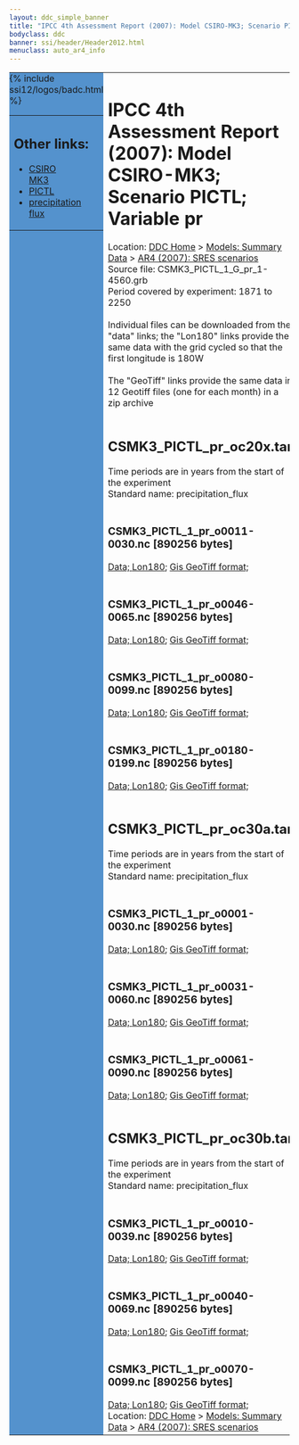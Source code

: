 ```yaml
---
layout: ddc_simple_banner
title: "IPCC 4th Assessment Report (2007): Model CSIRO-MK3; Scenario PICTL; Variable pr"
bodyclass: ddc
banner: ssi/header/Header2012.html
menuclass: auto_ar4_info
---
```



<table width="100%" border="0" cellspacing="0" cellpadding="0" style="border-collapse: collapse;">
<tr style="margin:0;padding:0;border:0;">
<td style="margin:0;padding:0;border:0;height:1pt;width:150pt;background:#5492CD;" valign="top" >

<div id="lh-col2" class="auto_ar4_info">
<table class="menumain" bgcolor="#5492CD" cellspacing="0" width="100%" border="0">
<tr><td>
<h2> Other links:</h2>
<ul>
<li><a href="/auto/ar4/model-CSIRO-MK3.html">CSIRO<br/>MK3</a></li>
<li><a href="/auto/ar4/scenario-PICTL.html">PICTL</a></li>
<li><a href="/auto/ar4/var-precipitation_flux.html">precipitation flux</a></li>
</ul>
</td></tr>
{% include ssi12/logos/badc.html %}
</table>
</div>
</td>
<td><h1>IPCC 4th Assessment Report (2007): Model CSIRO-MK3; Scenario PICTL; Variable pr</h1>

<!-- Breadcrumb1 -->
<div id="breadcrumb1" align="left">
Location: <a href="/index.html">DDC Home</a> > <a href="/sim/gcm_clim/">Models: Summary Data</a>
> <a href="/sim/gcm_clim/SRES_AR4/index.html">AR4 (2007): SRES scenarios</a>
</div>
<!-- End of Breadcrumb1 -->Source file: CSMK3_PICTL_1_G_pr_1-4560.grb
<br/>
Period covered by experiment: 1871 to 2250<br/>
<br/>Individual files can be downloaded from the "data" links; the "Lon180" links provide the same data
         with the grid cycled so that the first longitude is 180W<br/>
<br/>The "GeoTiff" links provide the same data in 12 Geotiff files (one for each month)
          in a zip archive<br/>
<br/><h2>CSMK3_PICTL_pr_oc20x.tar</h2>
Time periods are in years from the start of the experiment<br/>
Standard name: precipitation_flux<br>
<br/><h3>CSMK3_PICTL_1_pr_o0011-0030.nc [890256 bytes]</h3>
<a href="/cgi-bin/downl/ar4_nc/pr/CSMK3_PICTL_1_pr_o0011-0030.nc">Data; </a><a href="/cgi-bin/downl/ar4_nc/pr/CSMK3_PICTL_1_pr_o0011-0030.cyto180.nc"> Lon180</a>; <a href="/cgi-bin/downl/ar4_tif/pr/CSMK3_PICTL_1_pr_o0011-0030.zip">Gis GeoTiff format; </a><br/>
<br/><h3>CSMK3_PICTL_1_pr_o0046-0065.nc [890256 bytes]</h3>
<a href="/cgi-bin/downl/ar4_nc/pr/CSMK3_PICTL_1_pr_o0046-0065.nc">Data; </a><a href="/cgi-bin/downl/ar4_nc/pr/CSMK3_PICTL_1_pr_o0046-0065.cyto180.nc"> Lon180</a>; <a href="/cgi-bin/downl/ar4_tif/pr/CSMK3_PICTL_1_pr_o0046-0065.zip">Gis GeoTiff format; </a><br/>
<br/><h3>CSMK3_PICTL_1_pr_o0080-0099.nc [890256 bytes]</h3>
<a href="/cgi-bin/downl/ar4_nc/pr/CSMK3_PICTL_1_pr_o0080-0099.nc">Data; </a><a href="/cgi-bin/downl/ar4_nc/pr/CSMK3_PICTL_1_pr_o0080-0099.cyto180.nc"> Lon180</a>; <a href="/cgi-bin/downl/ar4_tif/pr/CSMK3_PICTL_1_pr_o0080-0099.zip">Gis GeoTiff format; </a><br/>
<br/><h3>CSMK3_PICTL_1_pr_o0180-0199.nc [890256 bytes]</h3>
<a href="/cgi-bin/downl/ar4_nc/pr/CSMK3_PICTL_1_pr_o0180-0199.nc">Data; </a><a href="/cgi-bin/downl/ar4_nc/pr/CSMK3_PICTL_1_pr_o0180-0199.cyto180.nc"> Lon180</a>; <a href="/cgi-bin/downl/ar4_tif/pr/CSMK3_PICTL_1_pr_o0180-0199.zip">Gis GeoTiff format; </a><br/>
<br/><h2>CSMK3_PICTL_pr_oc30a.tar</h2>
Time periods are in years from the start of the experiment<br/>
Standard name: precipitation_flux<br>
<br/><h3>CSMK3_PICTL_1_pr_o0001-0030.nc [890256 bytes]</h3>
<a href="/cgi-bin/downl/ar4_nc/pr/CSMK3_PICTL_1_pr_o0001-0030.nc">Data; </a><a href="/cgi-bin/downl/ar4_nc/pr/CSMK3_PICTL_1_pr_o0001-0030.cyto180.nc"> Lon180</a>; <a href="/cgi-bin/downl/ar4_tif/pr/CSMK3_PICTL_1_pr_o0001-0030.zip">Gis GeoTiff format; </a><br/>
<br/><h3>CSMK3_PICTL_1_pr_o0031-0060.nc [890256 bytes]</h3>
<a href="/cgi-bin/downl/ar4_nc/pr/CSMK3_PICTL_1_pr_o0031-0060.nc">Data; </a><a href="/cgi-bin/downl/ar4_nc/pr/CSMK3_PICTL_1_pr_o0031-0060.cyto180.nc"> Lon180</a>; <a href="/cgi-bin/downl/ar4_tif/pr/CSMK3_PICTL_1_pr_o0031-0060.zip">Gis GeoTiff format; </a><br/>
<br/><h3>CSMK3_PICTL_1_pr_o0061-0090.nc [890256 bytes]</h3>
<a href="/cgi-bin/downl/ar4_nc/pr/CSMK3_PICTL_1_pr_o0061-0090.nc">Data; </a><a href="/cgi-bin/downl/ar4_nc/pr/CSMK3_PICTL_1_pr_o0061-0090.cyto180.nc"> Lon180</a>; <a href="/cgi-bin/downl/ar4_tif/pr/CSMK3_PICTL_1_pr_o0061-0090.zip">Gis GeoTiff format; </a><br/>
<br/><h2>CSMK3_PICTL_pr_oc30b.tar</h2>
Time periods are in years from the start of the experiment<br/>
Standard name: precipitation_flux<br>
<br/><h3>CSMK3_PICTL_1_pr_o0010-0039.nc [890256 bytes]</h3>
<a href="/cgi-bin/downl/ar4_nc/pr/CSMK3_PICTL_1_pr_o0010-0039.nc">Data; </a><a href="/cgi-bin/downl/ar4_nc/pr/CSMK3_PICTL_1_pr_o0010-0039.cyto180.nc"> Lon180</a>; <a href="/cgi-bin/downl/ar4_tif/pr/CSMK3_PICTL_1_pr_o0010-0039.zip">Gis GeoTiff format; </a><br/>
<br/><h3>CSMK3_PICTL_1_pr_o0040-0069.nc [890256 bytes]</h3>
<a href="/cgi-bin/downl/ar4_nc/pr/CSMK3_PICTL_1_pr_o0040-0069.nc">Data; </a><a href="/cgi-bin/downl/ar4_nc/pr/CSMK3_PICTL_1_pr_o0040-0069.cyto180.nc"> Lon180</a>; <a href="/cgi-bin/downl/ar4_tif/pr/CSMK3_PICTL_1_pr_o0040-0069.zip">Gis GeoTiff format; </a><br/>
<br/><h3>CSMK3_PICTL_1_pr_o0070-0099.nc [890256 bytes]</h3>
<a href="/cgi-bin/downl/ar4_nc/pr/CSMK3_PICTL_1_pr_o0070-0099.nc">Data; </a><a href="/cgi-bin/downl/ar4_nc/pr/CSMK3_PICTL_1_pr_o0070-0099.cyto180.nc"> Lon180</a>; <a href="/cgi-bin/downl/ar4_tif/pr/CSMK3_PICTL_1_pr_o0070-0099.zip">Gis GeoTiff format; </a><br/>
<!-- Breadcrumb2 -->
<div id="breadcrumb2" align="left">
Location: <a href="/index.html">DDC Home</a> > <a href="/sim/gcm_clim/">Models: Summary Data</a>
> <a href="/sim/gcm_clim/SRES_AR4/index.html">AR4 (2007): SRES scenarios</a>
</div>
<!-- End of Breadcrumb2 --></td></tr></table>
